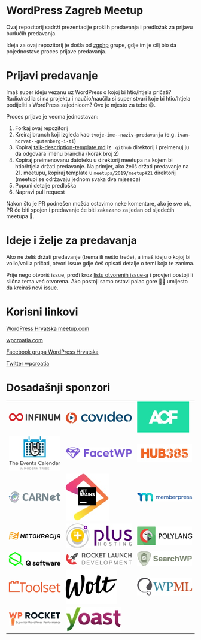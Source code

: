 # WordPress Zagreb Meetup

Ovaj repozitorij sadrži prezentacije prošlih predavanja i predložak za prijavu budućih predavanja.

Ideja za ovaj repozitorij je došla od [zgphp](https://github.com/zgphp/zgphp-meetup-talks) grupe, gdje im je cilj bio da pojednostave proces prijave predavanja.

# Prijavi predavanje

Imaš super ideju vezanu uz WordPress o kojoj bi htio/htjela pričati? Radio/radila si na projektu i naučio/naučila si super stvari koje bi htio/htjela podijeliti s WordPress zajednicom? Ovo je mjesto za tebe 😄.

Proces prijave je veoma jednostavan:

1. Forkaj ovaj repozitorij
2. Kreiraj branch koji izgleda kao `tvoje-ime--naziv-predavanja` (e.g. `ivan-horvat--gutenberg-i-ti`)
3. Kopiraj [talk-description-template.md](https://github.com/wpcroatia/wp-zg-meetup/blob/master/.github/talk-description-template.md) iz `.github` direktorij i preimenuj ju da odgovara imenu brancha (korak broj 2)
4. Kopiraj preimenovanu datoteku u direktorij meetupa na kojem bi htio/htjela držati predavanje. Na primjer, ako želiš držati predavanje na 21. meetupu, kopiraj template u `meetups/2019/meetup#21` direktorij (meetupi se održavaju jednom svaka dva mjeseca)
5. Popuni detalje predloška
6. Napravi pull request

Nakon što je PR podnešen možda ostavimo neke komentare, ako je sve ok, PR će biti spojen i predavanje će biti zakazano za jedan od sljedećih meetupa 🙂.

# Ideje i želje za predavanja

Ako ne želiš držati predavanje (trema ili nešto treće), a imaš ideju o kojoj bi volio/volila pričati, otvori issue gdje ćeš opisati detalje o temi koja te zanima.

Prije nego otvoriš issue, prođi kroz [listu otvorenih issue-a](https://github.com/wpcroatia/wp-zg-meetup/issues) i provjeri postoji li slična tema već otvorena. Ako postoji samo ostavi palac gore 👍🏻 umijesto da kreiraš novi issue.

# Korisni linkovi

[WordPress Hrvatska meetup.com](https://www.meetup.com/wordpress-croatia)

[wpcroatia.com](https://wpcroatia.com)

[Facebook grupa WordPress Hrvatska](https://www.facebook.com/groups/wpcroatia/)

[Twitter wpcroatia](https://twitter.com/wpcroatia)

# Dosadašnji sponzori

<table width='100%'>
  <tr>
    <td><img src="sponsors/infinum.jpg" alt="infinum" /></td>
    <td><img src="sponsors/covideo.jpg" alt="covideo" /></td>
    <td><img src="sponsors/acf.jpg" alt="acf" /></td>
  </tr>
  <tr>
    <td><img src="sponsors/events-calendar.jpg" alt="events-calendar" /></td>
    <td><img src="sponsors/facetWP.jpg" alt="facetWP" /></td>
    <td><img src="sponsors/hub385.jpg" alt="hub385" /></td>
  </tr>
  <tr>
    <td><img src="sponsors/carnet.jpg" alt="carnet" /></td>
    <td><img src="sponsors/jetbrains.jpg" alt="jetbrains" /></td>
    <td><img src="sponsors/memberpress.jpg" alt="memberpress" /></td>
  </tr>
  <tr>
    <td><img src="sponsors/netokracija.jpg" alt="netokracija" /></td>
    <td><img src="sponsors/plus-hosting.jpg" alt="plus-hosting" /></td>
    <td><img src="sponsors/polylang.jpg" alt="polylang" /></td>
  </tr>
  <tr>
    <td><img src="sponsors/q-software.jpg" alt="q-software" /></td>
    <td><img src="sponsors/rocket-launch.jpg" alt="rocket-launch" /></td>
    <td><img src="sponsors/searchwp.jpg" alt="searchwp" /></td>
  </tr>
  <tr>
    <td><img src="sponsors/toolset.jpg" alt="toolset" /></td>
    <td><img src="sponsors/wolt-logo-vector.jpg" alt="wolt-logo-vector" /></td>
    <td><img src="sponsors/wpml.jpg" alt="wpml" /></td>
  </tr>
  <tr>
    <td><img src="sponsors/wprocket.jpg" alt="wprocket" /></td>
    <td><img src="sponsors/yoast.jpg" alt="yoast" /></td>
    <td></td>
  </tr>
</table>












